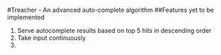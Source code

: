 #Treacher - An advanced auto-complete algorithm
##Features yet to be implemented
1. Serve autocomplete results based on top 5 hits in descending order
2. Take input continuously 
3. 
